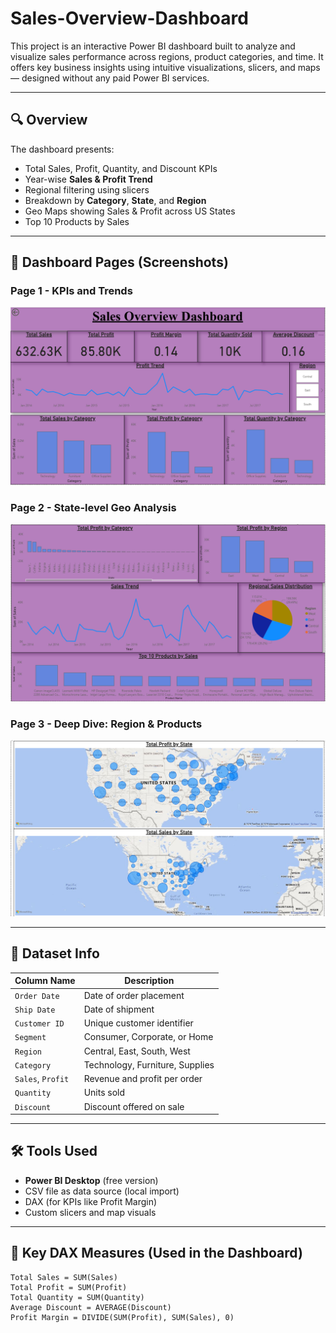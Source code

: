 # Sales-Overview-Dashboard

This project is an interactive Power BI dashboard built to analyze and visualize sales performance across regions, product categories, and time. It offers key business insights using intuitive visualizations, slicers, and maps — designed without any paid Power BI services.

---

## 🔍 Overview

The dashboard presents:

- Total Sales, Profit, Quantity, and Discount KPIs
- Year-wise **Sales & Profit Trend**
- Regional filtering using slicers
- Breakdown by **Category**, **State**, and **Region**
- Geo Maps showing Sales & Profit across US States
- Top 10 Products by Sales

---
## 📌 Dashboard Pages (Screenshots)

### Page 1 - KPIs and Trends
![Dashboard Overview](asset/1.png)

### Page 2 - State-level Geo Analysis
![Map View](asset/2.png)

### Page 3 - Deep Dive: Region & Products
![Detailed View](asset/3.png)

---

## 📁 Dataset Info

| Column Name       | Description                       |
|------------------|-----------------------------------|
| `Order Date`      | Date of order placement           |
| `Ship Date`       | Date of shipment                  |
| `Customer ID`     | Unique customer identifier        |
| `Segment`         | Consumer, Corporate, or Home      |
| `Region`          | Central, East, South, West        |
| `Category`        | Technology, Furniture, Supplies   |
| `Sales`, `Profit` | Revenue and profit per order      |
| `Quantity`        | Units sold                        |
| `Discount`        | Discount offered on sale          |

---

## 🛠️ Tools Used

- **Power BI Desktop** (free version)
- CSV file as data source (local import)
- DAX (for KPIs like Profit Margin)
- Custom slicers and map visuals

---

## 📌 Key DAX Measures (Used in the Dashboard)

```DAX
Total Sales = SUM(Sales)
Total Profit = SUM(Profit)
Total Quantity = SUM(Quantity)
Average Discount = AVERAGE(Discount)
Profit Margin = DIVIDE(SUM(Profit), SUM(Sales), 0)
